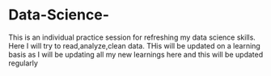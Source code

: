 # Data-Science-
This is an individual practice session for refreshing my data science skills. Here I will try to read,analyze,clean data.
THis will be updated on a learning basis as I will be updating all my new learnings here and this will be updated regularly
